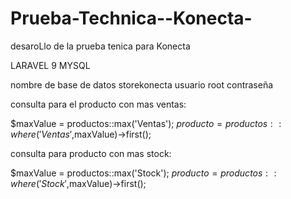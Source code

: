 # Prueba-Technica--Konecta-
desaroLlo de la prueba tenica para Konecta

LARAVEL 9
MYSQL

nombre de base de datos storekonecta
usuario root
contraseña 

consulta para el producto con mas ventas:

$maxValue = productos::max('Ventas');
$producto = productos::where('Ventas',$maxValue)->first();

consulta para producto con mas stock:

$maxValue = productos::max('Stock');
$producto = productos::where('Stock',$maxValue)->first();
